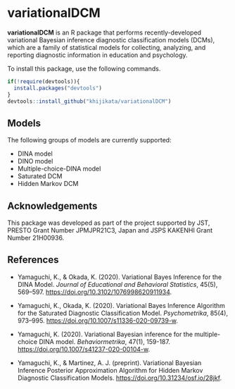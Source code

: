 # variationalDCM
**variationalDCM** is an R package that performs recently-developed variational Bayesian inference diagnostic classification models (DCMs), which are a family of statistical models for collecting, analyzing, and reporting diagnostic information in education and psychology. 

To install this package, use the following commands.

```r
if(!require(devtools)){
  install.packages("devtools")
}
devtools::install_github("khijikata/variationalDCM")
```

## Models
The following groups of models are currently supported:
- DINA model
- DINO model
- Multiple-choice-DINA model
- Saturated DCM
- Hidden Markov DCM

## Acknowledgements
This package was developed as part of the project supported by JST, PRESTO Grant Number JPMJPR21C3, Japan and JSPS KAKENHI Grant Number 21H00936.

## References
- Yamaguchi, K., & Okada, K. (2020). Variational Bayes Inference for the DINA Model. _Journal of Educational and Behavioral Statistics_, 45(5), 569–597. https://doi.org/10.3102/1076998620911934.

- Yamaguchi, K., Okada, K. (2020). Variational Bayes Inference Algorithm for the Saturated Diagnostic Classification Model. _Psychometrika_, 85(4), 973–995. https://doi.org/10.1007/s11336-020-09739-w.

- Yamaguchi, K. (2020). Variational Bayesian inference for the multiple-choice DINA model. _Behaviormetrika_, 47(1), 159-187.  https://doi.org/10.1007/s41237-020-00104-w.

- Yamaguchi, K., & Martinez, A. J. (preprint). Variational Bayesian Inference Posterior Approximation Algorithm for Hidden Markov Diagnostic Classification Models. https://doi.org/10.31234/osf.io/28jkf.
